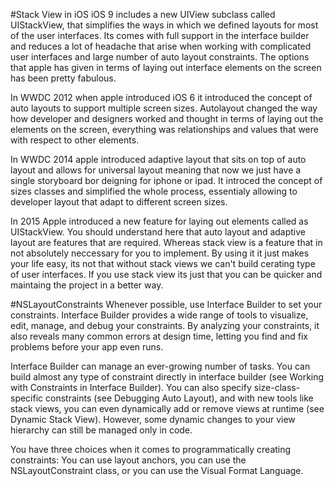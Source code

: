 #Stack View in iOS
iOS 9 includes a new UIView subclass called UIStackView, that simplifies the ways in which we defined layouts for most of the user interfaces. Its comes with full support in the interface builder and reduces a lot of headache that arise when working with complicated user interfaces and large number of auto layout constraints. The options that apple has given in terms of laying out interface elements on the screen has been pretty fabulous. 

In WWDC 2012 when apple introduced iOS 6 it introduced the concept of auto layouts to support multiple screen sizes. Autolayout changed the way how developer and designers worked and thought in terms of laying out the elements on the screen, everything was relationships and values that were with respect to other elements. 

In WWDC 2014 apple introduced adaptive layout that sits on top of auto layout  and allows for universal layout meaning that now we just have a single storyboard bor deigning for iphone or ipad. It introced the concept of sizes classes and simplified the whole process, essentialy allowing to developer layout that adapt to different screen sizes. 

In 2015 Apple introduced a new feature for laying out elements called as UIStackView. You should understand here that auto layout and adaptive layout are features that are required. Whereas stack view is a feature that in not absolutely neccessary for you to implement. By using it it just makes your life easy, its not that without stack views we can't build cerating type of user interfaces. If you use stack view its just that you can be quicker and maintaing the project in a better way.


#NSLayoutConstraints
Whenever possible, use Interface Builder to set your constraints. Interface Builder provides a wide range of tools to visualize, edit, manage, and debug your constraints. By analyzing your constraints, it also reveals many common errors at design time, letting you find and fix problems before your app even runs.

Interface Builder can manage an ever-growing number of tasks. You can build almost any type of constraint directly in interface builder (see Working with Constraints in Interface Builder). You can also specify size-class-specific constraints (see Debugging Auto Layout), and with new tools like stack views, you can even dynamically add or remove views at runtime (see Dynamic Stack View). However, some dynamic changes to your view hierarchy can still be managed only in code.

You have three choices when it comes to programmatically creating constraints: You can use layout anchors, you can use the NSLayoutConstraint class, or you can use the Visual Format Language.


